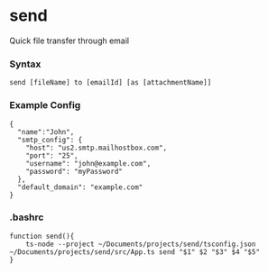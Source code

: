 # send
Quick file transfer through email

### Syntax

```
send [fileName] to [emailId] [as [attachmentName]]
```

### Example Config

```
{
  "name":"John",
  "smtp_config": {
    "host": "us2.smtp.mailhostbox.com",
    "port": "25",
    "username": "john@example.com",
    "password": "myPassword"
  },
  "default_domain": "example.com"
}

```

### .bashrc

```
function send(){
	ts-node --project ~/Documents/projects/send/tsconfig.json ~/Documents/projects/send/src/App.ts send "$1" $2 "$3" $4 "$5"
}
```
